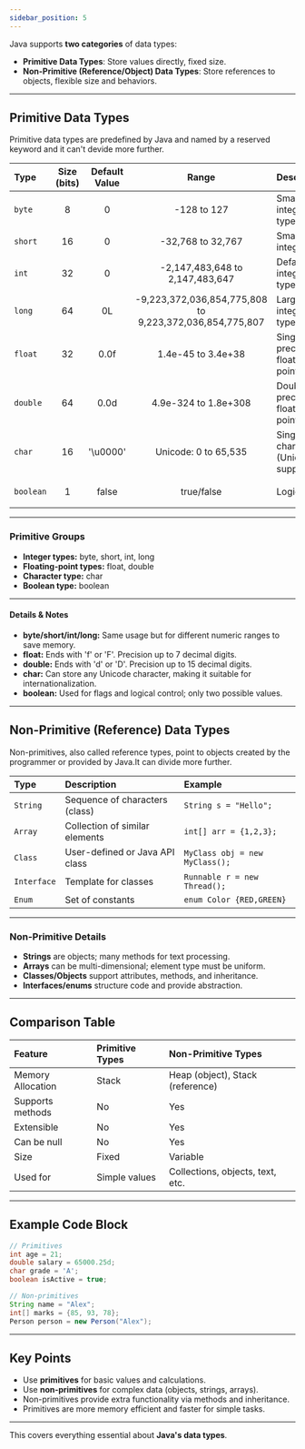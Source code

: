 ```yaml
---
sidebar_position: 5
---
```


Java supports **two categories** of data types:

- **Primitive Data Types**: Store values directly, fixed size.
- **Non-Primitive (Reference/Object) Data Types**: Store references to objects, flexible size and behaviors.

***

## Primitive Data Types

Primitive data types are predefined by Java and named by a reserved keyword and it can't devide more further.


| Type | Size (bits) | Default Value | Range | Description | Example |
| :-- | :--: | :--: | :--: | :-- | :-- |
| `byte` | 8 | 0 | -128 to 127 | Smallest integer type | `byte b = 100;` |
| `short` | 16 | 0 | -32,768 to 32,767 | Small integer | `short s = 2000;` |
| `int` | 32 | 0 | -2,147,483,648 to 2,147,483,647 | Default integer type | `int n = 250000;` |
| `long` | 64 | 0L | -9,223,372,036,854,775,808 to 9,223,372,036,854,775,807 | Large integer type | `long m = 250000L;` |
| `float` | 32 | 0.0f | 1.4e-45 to 3.4e+38 | Single precision floating-point | `float x = 2.3f;` |
| `double` | 64 | 0.0d | 4.9e-324 to 1.8e+308 | Double precision floating-point | `double y = 5.7d;` |
| `char` | 16 | '\u0000' | Unicode: 0 to 65,535 | Single character (Unicode support) | `char c = 'A';` |
| `boolean` | 1 | false | true/false | Logic | `boolean flag = true;` |


***

### Primitive Groups

- **Integer types:** byte, short, int, long
- **Floating-point types:** float, double
- **Character type:** char
- **Boolean type:** boolean

***

#### Details \& Notes

- **byte/short/int/long:** Same usage but for different numeric ranges to save memory.
- **float:** Ends with 'f' or 'F'. Precision up to 7 decimal digits.
- **double:** Ends with 'd' or 'D'. Precision up to 15 decimal digits.
- **char:** Can store any Unicode character, making it suitable for internationalization.
- **boolean:** Used for flags and logical control; only two possible values.

***

## Non-Primitive (Reference) Data Types

Non-primitives, also called reference types, point to objects created by the programmer or provided by Java.It can divide more further.


| Type | Description | Example |
| :-- | :-- | :-- |
| `String` | Sequence of characters (class) | `String s = "Hello";` |
| `Array` | Collection of similar elements | `int[] arr = {1,2,3};` |
| `Class` | User-defined or Java API class | `MyClass obj = new MyClass();` |
| `Interface` | Template for classes | `Runnable r = new Thread();` |
| `Enum` | Set of constants | `enum Color {RED,GREEN}` |


***

### Non-Primitive Details

- **Strings** are objects; many methods for text processing.
- **Arrays** can be multi-dimensional; element type must be uniform.
- **Classes/Objects** support attributes, methods, and inheritance.
- **Interfaces/enums** structure code and provide abstraction.

***

## Comparison Table

| Feature | Primitive Types | Non-Primitive Types |
| :-- | :-- | :-- |
| Memory Allocation | Stack | Heap (object), Stack (reference) |
| Supports methods | No | Yes |
| Extensible | No | Yes |
| Can be null | No | Yes |
| Size | Fixed | Variable |
| Used for | Simple values | Collections, objects, text, etc. |


***

## Example Code Block

```java
// Primitives
int age = 21;
double salary = 65000.25d;
char grade = 'A';
boolean isActive = true;

// Non-primitives
String name = "Alex";
int[] marks = {85, 93, 78};
Person person = new Person("Alex");
```


***

## Key Points

- Use **primitives** for basic values and calculations.
- Use **non-primitives** for complex data (objects, strings, arrays).
- Non-primitives provide extra functionality via methods and inheritance.
- Primitives are more memory efficient and faster for simple tasks.

***

This covers everything essential about **Java's data types**.
